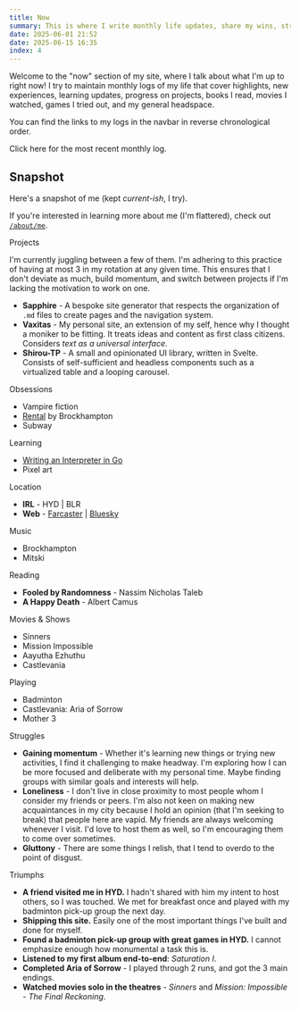 ```yaml
---
title: Now
summary: This is where I write monthly life updates, share my wins, struggles, obsessions, and more.
date: 2025-06-01 21:52
date: 2025-06-15 16:35
index: 4
---
```


Welcome to the "now" section of my site, where I talk about what I'm up to right now! I try to maintain monthly logs of my life that cover highlights, new experiences, learning updates, progress on projects, books I read, movies I watched, games I tried out, and my general headspace.

You can find the links to my logs in the navbar in reverse chronological order. 

Click here for the most recent monthly log.

## Snapshot

Here's a snapshot of me (kept *current-ish*, I try). 

If you're interested in learning more about me (I'm flattered), check out [`/about/me`](/about/me).

<div class="cards-2-grid">
  <div class="cards-col-container">
    <section class="card-section">
      <div class="card-heading">Projects</div>
      <p>I'm currently juggling between a few of them. I'm adhering to this practice of having at most 3 in my rotation at any given time. This ensures that I don't deviate as much, build momentum, and switch between projects if I'm lacking the motivation to work on one.</p>
      <ul>
        <li><strong>Sapphire</strong> - A bespoke site generator that respects the organization of <code>.md</code> files to create pages and the navigation system.</li>
        <li><strong>Vaxitas</strong> - My personal site, an extension of my self, hence why I thought a moniker to be fitting. It treats ideas and content as first class citizens. Considers <em>text as a universal interface</em>.</li>
        <li><strong>Shirou-TP</strong> - A small and opinionated UI library, written in Svelte. Consists of self-sufficient and headless components such as a virtualized table and a looping carousel.</li>
      </ul>
    </section>
    <section class="card-section">
      <div class="card-heading">Obsessions</div>
      <ul>
        <li>Vampire fiction</li>
        <li><a href="https://youtu.be/LXuNNqoo1WQ?si=5yLWvHU8-Cn7Lqmj" target="_blank">Rental</a> by Brockhampton</li>
        <li>Subway</li>
      </ul>
    </section>
    <section class="card-section">
      <div class="card-heading">Learning</div>
      <ul>
        <li><a href="https://interpreterbook.com/" target="_blank">Writing an Interpreter in Go</a></li>
        <li>Pixel art</li>
      </ul>
    </section>
  </div>
  <div class="cards-col-container">
    <section class="card-section">
      <div class="card-heading">Location</div>
      <ul>
        <li><strong>IRL</strong> - HYD | BLR</li>
        <li><strong>Web</strong> - <a href="https://farcaster.xyz/vaxitas.eth" target="_blank">Farcaster</a> | <a href="https://bsky.app/profile/vaxitas.bsky.social" target="_blank">Bluesky</a></li>
      </ul>
    </section>
    <section class="card-section">
      <div class="card-heading">Music</div>
      <ul>
        <li>Brockhampton</li>
        <li>Mitski</li>
      </ul>
    </section>
    <section class="card-section">
      <div class="card-heading">Reading</div>
      <ul>
        <li><strong>Fooled by Randomness</strong> - Nassim Nicholas Taleb</li>
        <li><strong>A Happy Death</strong> - Albert Camus</li>
      </ul>
    </section>
    <section class="card-section">
      <div class="card-heading">Movies & Shows</div>
      <ul>
        <li>Sinners</li>
        <li>Mission Impossible</li>
        <li>Aayutha Ezhuthu</li>
        <li>Castlevania</li>
      </ul>
    </section>
    <section class="card-section">
      <div class="card-heading">Playing</div>
      <ul>
        <li>Badminton</li>
        <li>Castlevania: Aria of Sorrow</li>
        <li>Mother 3</li>
      </ul>
    </section>
  </div>
</div>

<div class="cards-col-container">
  <section class="card-section">
    <div class="card-heading">Struggles</div>
    <ul>
      <li><strong>Gaining momentum</strong> - Whether it's learning new things or trying new activities, I find it challenging to make headway. I'm exploring how I can be more focused and deliberate with my personal time. Maybe finding groups with similar goals and interests will help.</li>
      <li><strong>Loneliness</strong> - I don't live in close proximity to most people whom I consider my friends or peers. I'm also not keen on making new acquaintances in my city because I hold an opinion (that I'm seeking to break) that people here are vapid. My friends are always welcoming whenever I visit. I'd love to host them as well, so I'm encouraging them to come over sometimes.</li>
      <li><strong>Gluttony</strong> - There are some things I relish, that I tend to overdo to the point of disgust.</li>
    </ul>
  </section>
  <section class="card-section">
    <div class="card-heading">Triumphs</div>
    <ul>
      <li><strong>A friend visited me in HYD.</strong> I hadn't shared with him my intent to host others, so I was touched. We met for breakfast once and played with my badminton pick-up group the next day.</li>
      <li><strong>Shipping this site.</strong> Easily one of the most important things I've built and done for myself.</li>
      <li><strong>Found a badminton pick-up group with great games in HYD.</strong> I cannot emphasize enough how monumental a task this is.</li>
      <li><strong>Listened to my first album end-to-end</strong>: <em>Saturation I</em>.</li>
      <li><strong>Completed Aria of Sorrow</strong> - I played through 2 runs, and got the 3 main endings.</li>
      <li><strong>Watched movies solo in the theatres</strong> - <em>Sinners</em> and <em>Mission: Impossible - The Final Reckoning</em>.</li>
    </ul>
  </section>
</div>